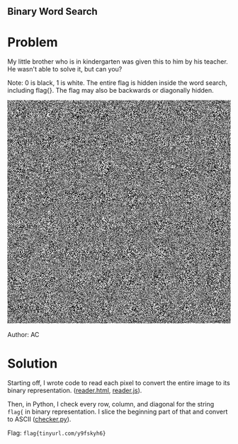 ## Binary Word Search
# Problem
My little brother who is in kindergarten was given this to him by his teacher. He wasn't able to solve it, but can you?

Note: 0 is black, 1 is white. The entire flag is hidden inside the word search, including flag{}. The flag may also be backwards or diagonally hidden.

![Binary Word Search](./images/BinaryWordSearch.png)

Author: AC
# Solution
Starting off, I wrote code to read each pixel to convert the entire image to its binary representation. ([reader.html](./reader.html), [reader.js](./reader.js)).

Then, in Python, I check every row, column, and diagonal for the string `flag{` in binary representation. I slice the beginning part of that and convert to ASCII ([checker.py](./checker.py)).

Flag: `flag{tinyurl.com/y9fskyh6}`